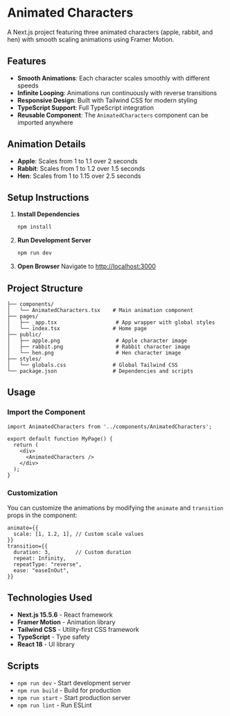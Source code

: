 # Animated Characters

A Next.js project featuring three animated characters (apple, rabbit, and hen) with smooth scaling animations using Framer Motion.

## Features

- **Smooth Animations**: Each character scales smoothly with different speeds
- **Infinite Looping**: Animations run continuously with reverse transitions
- **Responsive Design**: Built with Tailwind CSS for modern styling
- **TypeScript Support**: Full TypeScript integration
- **Reusable Component**: The `AnimatedCharacters` component can be imported anywhere

## Animation Details

- **Apple**: Scales from 1 to 1.1 over 2 seconds
- **Rabbit**: Scales from 1 to 1.2 over 1.5 seconds  
- **Hen**: Scales from 1 to 1.15 over 2.5 seconds

## Setup Instructions

1. **Install Dependencies**
   ```bash
   npm install
   ```

2. **Run Development Server**
   ```bash
   npm run dev
   ```

3. **Open Browser**
   Navigate to [http://localhost:3000](http://localhost:3000)

## Project Structure

```
├── components/
│   └── AnimatedCharacters.tsx    # Main animation component
├── pages/
│   ├── _app.tsx                   # App wrapper with global styles
│   └── index.tsx                 # Home page
├── public/
│   ├── apple.png                  # Apple character image
│   ├── rabbit.png                 # Rabbit character image
│   └── hen.png                    # Hen character image
├── styles/
│   └── globals.css               # Global Tailwind CSS
└── package.json                  # Dependencies and scripts
```

## Usage

### Import the Component

```tsx
import AnimatedCharacters from '../components/AnimatedCharacters';

export default function MyPage() {
  return (
    <div>
      <AnimatedCharacters />
    </div>
  );
}
```

### Customization

You can customize the animations by modifying the `animate` and `transition` props in the component:

```tsx
animate={{
  scale: [1, 1.2, 1], // Custom scale values
}}
transition={{
  duration: 3,        // Custom duration
  repeat: Infinity,
  repeatType: "reverse",
  ease: "easeInOut",
}}
```

## Technologies Used

- **Next.js 15.5.6** - React framework
- **Framer Motion** - Animation library
- **Tailwind CSS** - Utility-first CSS framework
- **TypeScript** - Type safety
- **React 18** - UI library

## Scripts

- `npm run dev` - Start development server
- `npm run build` - Build for production
- `npm run start` - Start production server
- `npm run lint` - Run ESLint
